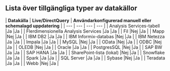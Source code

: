 ## <a name="list-of-available-data-source-types"></a>Lista över tillgängliga typer av datakällor

| **Datakälla** | **Live/DirectQuery** | **Användarkonfigurerad manuell eller schemalagd uppdatering** |
| --- | --- | --- | --- |
| Analysis Services-tabell |Ja |Ja |
| Flerdimensionella Analysis Services |Ja |Ja |
| Fil |Nej |Ja |
| Mapp |Nej |Ja |
| IBM DB2 |Ja |Ja |
| IBM Informix-databas |Nej |Ja |
| IBM Netezza |Ja |Ja |
| Impala |Ja |Ja |
| MySQL |Nej |Ja |
| OData |Nej |Ja |
| ODBC |Nej |Ja |
| OLEDB |Nej |Ja |
| Oracle |Ja |Ja |
| PostgresSQL |Nej |Ja |
| SAP BW |Ja |Ja |
| SAP HANA |Ja |Ja |
| SharePoint-lista (lokal) |Nej |Ja |
| Snowflake |Ja |Ja |
| Spark |Ja |Ja |
| SQL Server |Ja |Ja |
| Sybase |Nej |Ja |
| Teradata |Ja |Ja |
| Webb |Nej |Ja |

